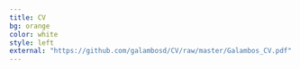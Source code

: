 ```yaml
---
title: CV
bg: orange
color: white
style: left
external: "https://github.com/galambosd/CV/raw/master/Galambos_CV.pdf"
---
```

